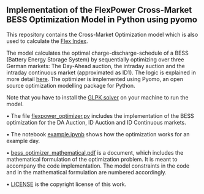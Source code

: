 ## Implementation of the FlexPower Cross-Market BESS Optimization Model in Python using pyomo

This repository contains the Cross-Market Optimization model which is also used to calculate the [Flex Index](https://flex-power.energy/?page_id=5811). 

The model calculates the optimal charge-discharge-schedule of a BESS (Battery Energy Storage System) by sequentially optimizing over three German markets: The Day-Ahead auction, the intraday auction and the intraday continuous market (approximated as ID1). The logic is explained in more detail [here](https://flex-power.energy/?page_id=5811). The optimizer is implemented using Pyomo, an open source optimization modelling package for Python.

Note that you have to install the [GLPK solver](https://www.gnu.org/software/glpk/) on your machine to run the model. 



• The file [flexpower_optimizer.py](flexpower_optimizer.py) includes the implementation of the BESS optimization for the DA Auction, ID Auction and ID Continuous markets. 

• The notebook [example.ipynb](example.ipynb) shows how the optimization works for an example day.

• [bess_optimizer_mathematical.pdf](bess_optimizer_mathematical.pdf) is a document, which includes the mathematical formulation of the optimization problem. It is meant to accompany the code implementation. The model constraints in the code and in the mathematical formulation are numbered accordingly. 

• [LICENSE](LICENSE) is the copyright license of this work.
